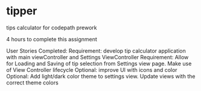 tipper
======

tips calculator for codepath prework

4 hours to complete this assignment

User Stories Completed:
Requirement: develop tip calculator application with main viewController and Settings ViewController
Requirement: Allow for Loading and Saving of tip selection from Settings view page. Make use of View Controller lifecycle
Optional: improve UI with icons and color
Optional: Add light/dark color theme to settings view.  Update views with the correct theme colors

